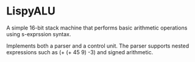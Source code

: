 # LispyALU
A simple 16-bit stack machine that performs basic arithmetic operations using s-exprssion syntax.

Implements both a parser and a control unit. The parser supports nested expressions such as (+ (+ 45 9) -3) and
signed arithmetic. 
